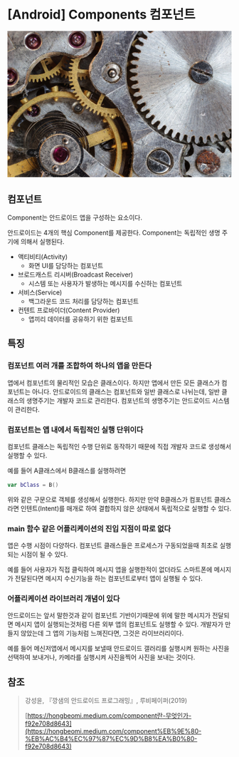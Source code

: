 # [Android] Components 컴포넌트

![Gear.jpg](/img/android/component/Gear.jpg?raw=true)

## 컴포넌트

Component는 안드로이드 앱을 구성하는 요소이다.

안드로이드는 4개의 핵심 Component를 제공한다. Component는 독립적인 생명 주기에 의해서 실행된다.

- 액티비티(Activity)
  - 화면 UI를 담당하는 컴포넌트
- 브로드캐스트 리시버(Broadcast Receiver)
  - 시스템 또는 사용자가 발생하는 메시지를 수신하는 컴포넌트
- 서비스(Service)
  - 백그라운드 코드 처리를 담당하는 컴포넌트
- 컨텐트 프로바이더(Content Provider)
  - 앱끼리 데이터를 공유하기 위한 컴포넌트

## 특징

### 컴포넌트 여러 개를 조합하여 하나의 앱을 만든다

앱에서 컴포넌트의 물리적인 모습은 클래스이다. 하지만 앱에서 만든 모든 클래스가 컴포넌트는 아니다. 안드로이드의 클래스는 컴포넌트와 일반 클래스로 나뉘는데, 일반 클래스의 생명주기는 개발자 코드로 관리한다. 컴포넌트의 생명주기는 안드로이드 시스템이 관리한다.

### 컴포넌트는 앱 내에서 독립적인 실행 단위이다

컴포넌트 클래스는 독립적인 수행 단위로 동작하기 때문에 직접 개발자 코드로 생성해서 실행할 수 있다.

예를 들어  A클래스에서 B클래스를 실행하려면

```kotlin
var bClass = B()
```

위와 같은 구문으로 객체를 생성해서 실행한다. 하지만 만약 B클래스가 컴포넌트 클래스라면 인텐트(Intent)를 매개로 하여 결합하지 않은 상태에서 독립적으로 실행할 수 있다.

### main 함수 같은 어플리케이션의 진입 지점이 따로 없다

앱은 수행 시점이 다양하다. 컴포넌트 클래스들은 프로세스가 구동되었을때 최초로 실행되는 시점이 될 수 있다.

예를 들어 사용자가 직접 클릭하여 메시지 앱을 실행한적이 없더라도 스마트폰에 메시지가 전달된다면 메시지 수신기능을 하는 컴포넌트로부터 앱이 실행될 수 있다.

### 어플리케이션 라이브러리 개념이 있다

안드로이드는 앞서 말한것과 같이 컴포넌트 기반이기때문에 위에 말한 메시지가 전달되면 메시지 앱이 실행되는것처럼 다른 외부 앱의 컴포넌트도 실행할 수 있다. 개발자가 만들지 않았는데 그 앱의 기능처럼 느껴진다면, 그것은 라이브러리이다.

예를 들어 메신저앱에서 메시지를 보낼때 안드로이드 갤러리를 실행시켜 원하는 사진을 선택하여 보내거나, 카메라를 실행시켜 사진을찍어 사진을 보내는 것이다.

## 참조

> 강성윤, 『깡샘의 안드로이드 프로그래밍』, 루비페이퍼(2019)
>
> [https://hongbeomi.medium.com/component란-무엇인가-f92e708d8643](https://hongbeomi.medium.com/component%EB%9E%80-%EB%AC%B4%EC%97%87%EC%9D%B8%EA%B0%80-f92e708d8643)
>